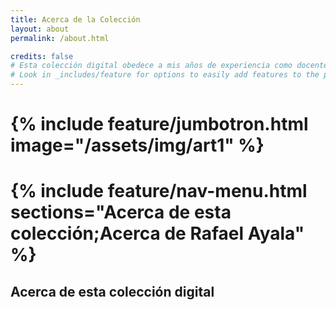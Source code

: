 ```yaml
---
title: Acerca de la Colección
layout: about
permalink: /about.html

credits: false
# Esta colección digital obedece a mis años de experiencia como docente en el que los resultados han sido varias publicaciones, trabajos y proyectos documentales que surgieron del trabajo en equipo con colegas y estudiantes.... 
# Look in _includes/feature for options to easily add features to the page
---
```


# {% include feature/jumbotron.html image="/assets/img/art1" %}






# {% include feature/nav-menu.html sections="Acerca de esta colección;Acerca de Rafael Ayala" %}

## Acerca de esta colección digital

